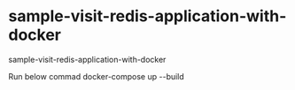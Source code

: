 # sample-visit-redis-application-with-docker
sample-visit-redis-application-with-docker

Run below commad
docker-compose up --build
